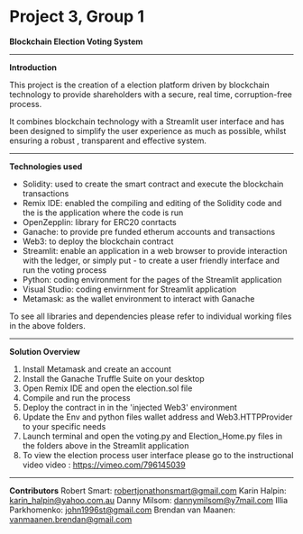 # Project 3, Group 1
**Blockchain Election Voting System**

-----------------------------------------
**Introduction**

This project is the creation of a election platform driven by blockchain technology to provide shareholders with a secure, real time, corruption-free process.

It combines blockchain technology with a Streamlit user interface and has been designed to simplify the user experience as much as possible, whilst ensuring a robust , transparent and effective system.

------------------------------------------
**Technologies used**

- Solidity: used to create the smart contract and execute the blockchain transactions
- Remix IDE: enabled the compiling and editing of the Solidity code and the is the application where the code is run
- OpenZepplin: library for ERC20 conrtacts
- Ganache: to provide pre funded etherum accounts and transactions
- Web3: to deploy the blockchain contract
- Streamlit: enable an application in a web browser to provide interaction with the ledger, or simply put - to create a user friendly interface and run the voting process
- Python: coding environment for the pages of the Streamlit application
- Visual Studio: coding envirnment for Streamlit application
- Metamask: as the wallet environment to interact with Ganache

To see all libraries and dependencies please refer to individual working files in the above folders.

-------------------------------------------
**Solution Overview**
1. Install Metamask and create an account
2. Install the Ganache Truffle Suite on your desktop
3. Open Remix IDE and open the election.sol file
4. Compile and run the process
5. Deploy the contract in in the 'injected Web3' environment
6. Update the Env and python files wallet address and Web3.HTTPProvider to your specific needs
7. Launch terminal and open the voting.py and Election_Home.py files in the folders above in the Streamlit application 
8. To view the election process user interface please go to the instructional video video : https://vimeo.com/796145039

-------------------------------------------
**Contributors**
Robert Smart: robertjonathonsmart@gmail.com
Karin Halpin: karin_halpin@yahoo.com.au
Danny Milsom: dannymilsom@y7mail.com
Illia Parkhomenko: john1996st@gmail.com
Brendan van Maanen: vanmaanen.brendan@gmail.com
